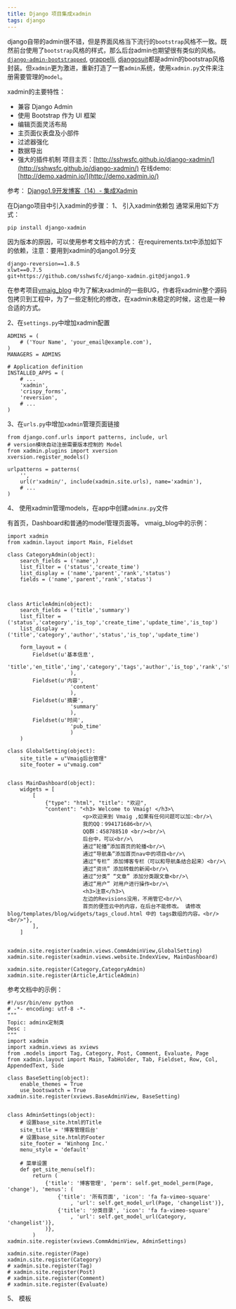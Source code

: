 ```yaml
---
title: Django 项目集成xadmin
tags: django
---
```


django自带的admin很不错，但是界面风格当下流行的`bootstrap`风格不一致。既然前台使用了`bootstrap`风格的样式，那么后台admin也期望很有类似的风格。[`django-admin-bootstrapped`](https://github.com/django-admin-bootstrapped/django-admin-bootstrapped), [grappelli](https://github.com/sehmaschine/django-grappelli), [djangosuit](http://djangosuit.com/)都是admin的bootstrap风格封装。但`xadmin`更为激进，重新打造了一套`admin`系统，使用`xadmin.py`文件来注册需要管理的`model`。

xadmin的主要特性：

* 兼容 Django Admin
* 使用 Bootstrap 作为 UI 框架
* 编辑页面灵活布局
* 主页面仪表盘及小部件
* 过滤器强化
* 数据导出
* 强大的插件机制
项目主页：[http://sshwsfc.github.io/django-xadmin/](http://sshwsfc.github.io/django-xadmin/)
在线demo: [http://demo.xadmin.io/](http://demo.xadmin.io/)

参考： [Django1.9开发博客（14）- 集成Xadmin](http://www.pycoding.com/2015/04/21/simpleblog-14.html)

在Django项目中引入xadmin的步骤：
1、 引入xadmin依赖包
通常采用如下方式：
```
pip install django-xadmin
```
因为版本的原因，可以使用参考文档中的方式： 在requirements.txt中添加如下的依赖，注意：要用到xadmin的django1.9分支
```
django-reversion==1.8.5
xlwt==0.7.5
git+https://github.com/sshwsfc/django-xadmin.git@django1.9
```
在参考项目[vmaig_blog](https://github.com/billvsme/vmaig_blog/tree/xadmin) 中为了解决xadmin的一些BUG，作者将xadmin整个源码包拷贝到工程中，为了一些定制化的修改，在xadmin未稳定的时候，这也是一种合适的方式。

2、在`settings.py`中增加xadmin配置
```
ADMINS = (
    # ('Your Name', 'your_email@example.com'),
)
MANAGERS = ADMINS

# Application definition
INSTALLED_APPS = (
    # ...
    'xadmin',
    'crispy_forms',
    'reversion',
    # ...
)
```
3、在`urls.py`中增加`xadmin`管理页面链接
```
from django.conf.urls import patterns, include, url
# version模块自动注册需要版本控制的 Model
from xadmin.plugins import xversion
xversion.register_models()

urlpatterns = patterns(
    '',
    url(r'xadmin/', include(xadmin.site.urls), name='xadmin'),
    # ...
)
```

4、 使用xadmin管理models，在app中创建`adminx.py`文件

有首页，Dashboard和普通的model管理页面等。
vmaig_blog中的示例：
```
import xadmin
from xadmin.layout import Main, Fieldset

class CategoryAdmin(object):
    search_fields = ('name',)
    list_filter = ('status','create_time')
    list_display = ('name','parent','rank','status')
    fields = ('name','parent','rank','status')



class ArticleAdmin(object):
    search_fields = ('title','summary')
    list_filter = ('status','category','is_top','create_time','update_time','is_top')
    list_display = ('title','category','author','status','is_top','update_time')

    form_layout = (
        Fieldset(u'基本信息',
                    'title','en_title','img','category','tags','author','is_top','rank','status'
                    ),
        Fieldset(u'内容',
                    'content'
                    ),
        Fieldset(u'摘要',
                    'summary'
                    ),
        Fieldset(u'时间',
                    'pub_time'
                    )
    )
    
class GlobalSetting(object):
    site_title = u"Vmaig后台管理"
    site_footer = u"vmaig.com"


class MainDashboard(object):
    widgets = [
        [
            {"type": "html", "title": "欢迎",
            "content": "<h3> Welcome to Vmaig! </h3>\
                        <p>欢迎来到 Vmaig ,如果有任何问题可以加:<br/>\
                        我的QQ：994171686<br/>\
                        QQ群：458788510 <br/><br/>\
                        后台中，可以<br/>\
                        通过“轮播”添加首页的轮播<br/>\
                        通过“导航条”添加首页nav中的项目<br/>\
                        通过“专栏” 添加博客专栏（可以和导航条结合起来）<br/>\
                        通过“资讯” 添加转载的新闻<br/>\
                        通过“分类” “文章” 添加分类跟文章<br/>\
                        通过“用户” 对用户进行操作<br/>\
                        <h3>注意</h3>\
                        左边的Revisions没用，不用管它<br/>\
                        首页的便签云中的内容，在后台不能修改。 请修改 blog/templates/blog/widgets/tags_cloud.html 中的 tags数组的内容。<br/><br/>"},
        ],
    ]


xadmin.site.register(xadmin.views.CommAdminView,GlobalSetting)
xadmin.site.register(xadmin.views.website.IndexView, MainDashboard)

xadmin.site.register(Category,CategoryAdmin)
xadmin.site.register(Article,ArticleAdmin)
```
参考文档中的示例：
```
#!/usr/bin/env python
# -*- encoding: utf-8 -*-
"""
Topic: adminx定制类
Desc :
"""
import xadmin
import xadmin.views as xviews
from .models import Tag, Category, Post, Comment, Evaluate, Page
from xadmin.layout import Main, TabHolder, Tab, Fieldset, Row, Col, AppendedText, Side

class BaseSetting(object):
    enable_themes = True
    use_bootswatch = True
xadmin.site.register(xviews.BaseAdminView, BaseSetting)


class AdminSettings(object):
    # 设置base_site.html的Title
    site_title = '博客管理后台'
    # 设置base_site.html的Footer
    site_footer = 'Winhong Inc.'
    menu_style = 'default'

    # 菜单设置
    def get_site_menu(self):
        return (
            {'title': '博客管理', 'perm': self.get_model_perm(Page, 'change'), 'menus': (
                {'title': '所有页面', 'icon': 'fa fa-vimeo-square'
                    , 'url': self.get_model_url(Page, 'changelist')},
                {'title': '分类目录', 'icon': 'fa fa-vimeo-square'
                    , 'url': self.get_model_url(Category, 'changelist')},
            )},
        )
xadmin.site.register(xviews.CommAdminView, AdminSettings)

xadmin.site.register(Page)
xadmin.site.register(Category)
# xadmin.site.register(Tag)
# xadmin.site.register(Post)
# xadmin.site.register(Comment)
# xadmin.site.register(Evaluate)
```

5、 模板

